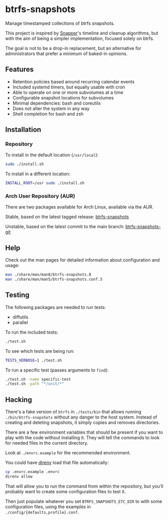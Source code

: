# btrfs-snapshots

Manage timestamped collections of btrfs snapshots.

This project is inspired by [Snapper][snapper]'s timeline and cleanup
algorithms, but with the aim of being a simpler implementation,
focused solely on btrfs.

The goal is not to be a drop-in replacement, but an alternative for
administrators that prefer a minimum of baked-in opinions.

## Features

- Retention policies based around recurring calendar events
- Included systemd timers, but equally usable with cron
- Able to operate on one or more subvolumes at a time
- Configurable snapshot locations for subvolumes
- Minimal dependencies: bash and coreutils
- Does not alter the system in any way
- Shell completion for bash and zsh

## Installation

### Repository

To install in the default location (`/usr/local`):

```sh
sudo ./install.sh
```

To install in a different location:

```sh
INSTALL_ROOT=/usr sudo ./install.sh
```

### Arch User Repository (AUR)

There are two packages available for Arch Linux, available via the
AUR.

Stable, based on the latest tagged release:
[btrfs-snapshots][btrfs-snapshots-aur]

Unstable, based on the latest commit to the main branch:
[btrfs-snapshots-git][btrfs-snapshots-aur-git]

## Help

Check out the man pages for detailed information about configuration and usage:

```sh
man ./share/man/man8/btrfs-snapshots.8
man ./share/man/man5/btrfs-snapshots.conf.5
```

## Testing

The following packages are needed to run tests:

- diffutils
- parallel

To run the included tests:

```sh
./test.sh
```

To see which tests are being run:

```sh
TESTS_VERBOSE=1 ./test.sh
```

To run a specific test (passes arguments to `find`):

```sh
./test.sh -name specific-test
./test.sh -path "*/unit/*"
```

## Hacking

There's a fake version of `btrfs` in `./tests/bin` that allows running
`./bin/btrfs-snapshots` without any danger to the host system. Instead
of creating and deleting snapshots, it simply copies and removes
directories.

There are a few environment variables that should be present if you
want to play with the code without installing it. They will tell the
commands to look for needed files in the current directory.

Look at `./envrc.example` for the recommended environment.

You could have [direnv][direnv] load that file automatically:

```sh
cp .envrc.example .envrc
direnv allow
```

That will allow you to run the command from within the repository, but
you'll probably want to create some configuration files to test it.

Then just populate whatever you set `BTRFS_SNAPSHOTS_ETC_DIR` to with
some configuration files, using the examples in
`./config/{defaults,profile}.conf`.

[snapper]: http://snapper.io/
[direnv]: https://direnv.net/
[btrfs-snapshots-aur]: https://aur.archlinux.org/packages/btrfs-snapshots/
[btrfs-snapshots-aur-git]: https://aur.archlinux.org/packages/btrfs-snapshots-git/
